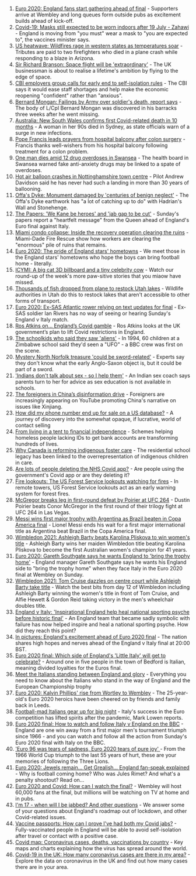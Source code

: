 1. [Euro 2020: England fans start gathering ahead of final](https://www.bbc.co.uk/news/uk-57796459) - Supporters arrive at Wembley and long queues form outside pubs as excitement builds ahead of kick-off.
2. [Covid-19: Masks still expected to be worn indoors after 19 July - Zahawi](https://www.bbc.co.uk/news/uk-57795409) - England is moving from "you must" wear a mask to "you are expected to", the vaccines minister says.
3. [US heatwave: Wildfires rage in western states as temperatures soar](https://www.bbc.co.uk/news/world-us-canada-57794263) - Tributes are paid to two firefighters who died in a plane crash while responding to a blaze in Arizona.
4. [Sir Richard Branson: Space flight will be 'extraordinary'](https://www.bbc.co.uk/news/science-environment-57790040) - The UK businessman is about to realise a lifetime's ambition by flying to the edge of space.
5. [CBI employers group calls for early end to self-isolation rules](https://www.bbc.co.uk/news/business-57795100) - The CBI says it would ease staff shortages and help make the economic reopening "confident" rather than "anxious".
6. [Bernard Mongan: Failings by Army over soldier's death, report says](https://www.bbc.co.uk/news/uk-57791039) - The body of L/Cpl Bernard Mongan was discovered in his barracks three weeks after he went missing.
7. [Australia: New South Wales confirms first Covid-related death in 10 months](https://www.bbc.co.uk/news/world-australia-57793539) - A woman in her 90s died in Sydney, as state officials warn of a surge in new infections.
8. [Pope Francis leads prayers from hospital balcony after colon surgery](https://www.bbc.co.uk/news/world-europe-57796309) - Francis thanks well-wishers from his hospital balcony following treatment for a colon problem.
9. [One man dies amid 12 drug overdoses in Swansea](https://www.bbc.co.uk/news/uk-wales-57790900) - The health board in Swansea warned fake anti-anxiety drugs may be linked to a spate of overdoses.
10. [Hot air balloon crashes in Nottinghamshire town centre](https://www.bbc.co.uk/news/uk-england-nottinghamshire-57795523) - Pilot Andrew Davidson said he has never had such a landing in more than 30 years of ballooning.
11. [Offa's Dyke: Monument damaged by 'centuries of benign neglect'](https://www.bbc.co.uk/news/uk-wales-57748159) - The Offa's Dyke earthwork has "a lot of catching up to do" with Hadrian's Wall and Stonehenge.
12. [The Papers: 'We Kane be heroes' and 'jab gap to be cut'](https://www.bbc.co.uk/news/blogs-the-papers-57792852) - Sunday's papers report a "heartfelt message" from the Queen ahead of England's Euro final against Italy.
13. [Miami condo collapse: Inside the recovery operation clearing the ruins](https://www.bbc.co.uk/news/world-us-canada-57795441) - Miami-Dade Fire Rescue show how workers are clearing the "enormous" pile of ruins that remains.
14. [Euro 2020: The pride of England stars' hometowns](https://www.bbc.co.uk/news/uk-england-57791089) - We meet those in the England stars' hometowns who hope the boys can bring football home - literally.
15. [ICYMI: A big cat 3D billboard and a tiny celebrity cow](https://www.bbc.co.uk/news/world-57771740) - Watch our round-up of the week's more paw-sitive stories that you miaow have missed.
16. [Thousands of fish dropped from plane to restock Utah lakes](https://www.bbc.co.uk/news/world-us-canada-57793082) - Wildlife authorities in Utah do this to restock lakes that aren't accessible to other forms of transport.
17. [Euro 2020: Ex-SAS Atlantic rower relying on text updates for final](https://www.bbc.co.uk/news/uk-england-hereford-worcester-57788407) - Ex-SAS soldier Ian Rivers has no way of seeing or hearing Sunday's England v Italy match.
18. [Ros Atkins on… England’s Covid gamble](https://www.bbc.co.uk/news/uk-57777428) - Ros Atkins looks at the UK government’s plan to lift Covid restrictions in England.
19. [The schoolkids who said they saw 'aliens'](https://www.bbc.co.uk/news/stories-57749238) - In 1994, 60 children at a Zimbabwe school said they'd seen a "UFO" - a BBC crew was first on the scene.
20. [Mystery North Norfolk treasure 'could be sword-related'](https://www.bbc.co.uk/news/uk-england-norfolk-57681725) - Experts say they don't know what the early Anglo-Saxon object is, but it could be part of a sword.
21. ['Indians don't talk about sex - so I help them'](https://www.bbc.co.uk/news/stories-56838660) - An Indian sex coach says parents turn to her for advice as sex education is not available in schools.
22. [The foreigners in China’s disinformation drive](https://www.bbc.co.uk/news/world-asia-china-57780023) - Foreigners are increasingly appearing on YouTube promoting China's narrative on issues like Xinjiang.
23. [How did my phone number end up for sale on a US database?](https://www.bbc.co.uk/news/technology-57443597) - A journey of discovery into the somewhat opaque, if lucrative, world of contact selling
24. [From living in a tent to financial independence](https://www.bbc.co.uk/news/business-57666610) - Schemes helping homeless people lacking IDs to get bank accounts are transforming hundreds of lives.
25. [Why Canada is reforming indigenous foster care](https://www.bbc.co.uk/news/world-us-canada-57646170) - The residential school legacy has been linked to the overrepresentation of indigenous children in care.
26. [Are lots of people deleting the NHS Covid app?](https://www.bbc.co.uk/news/57779371) - Are people using the government's Covid app or are they deleting it?
27. [Fire lookouts: The US Forest Service lookouts watching for fires](https://www.bbc.co.uk/news/world-us-canada-57626403) - In remote towers, US Forest Service lookouts act as an early warning system for forest fires.
28. [McGregor breaks leg in first-round defeat by Poirier at UFC 264](https://www.bbc.co.uk/sport/mixed-martial-arts/57793781) - Dustin Poirier beats Conor McGregor in the first round of their trilogy fight at UFC 264 in Las Vegas.
29. [Messi wins first major trophy with Argentina as Brazil beaten in Copa America final](https://www.bbc.co.uk/sport/football/57776158) - Lionel Messi ends his wait for a first major international title as Argentina beat Brazil in the Copa America final.
30. [Wimbledon 2021: Ashleigh Barty beats Karolina Pliskova to win women's title](https://www.bbc.co.uk/sport/av/tennis/57791966) - Ashleigh Barty wins her maiden Wimbledon title beating Karolina Pliskova to become the first Australian women's champion for 41 years.
31. [Euro 2020: Gareth Southgate says he wants England to 'bring the trophy home'](https://www.bbc.co.uk/sport/av/football/57792612) - England manager Gareth Southgate says he wants his England side to "bring the trophy home" when they face Italy in the Euro 2020 final at Wembley on Sunday.
32. [Wimbledon 2021: Tom Cruise dazzles on centre court while Ashleigh Barty take title](https://www.bbc.co.uk/sport/av/tennis/57791968) - Watch the best bits from day 12 of Wimbledon including Ashleigh Barty winning the women's title in front of Tom Cruise, and Alfie Hewett & Gordon Reid taking victory in the men's wheelchair doubles title.
33. [England v Italy: 'Inspirational England help heal national sporting psyche before historic final'](https://www.bbc.co.uk/sport/football/57791681) - An England team that became sadly symbolic with failure has now helped inspire and heal a national sporting psyche. How did they reach this point?
34. [In pictures: England's excitement ahead of Euro 2020 final](https://www.bbc.co.uk/news/in-pictures-57796519) - The nation shares high hopes and nerves ahead of the England v Italy final at 20:00 BST.
35. [Euro 2020 final: Which side of England's 'Little Italy' will get to celebrate?](https://www.bbc.co.uk/news/world-europe-57795661) - Around one in five people in the town of Bedford is Italian, meaning divided loyalties for the Euros final.
36. [Meet the Italians standing between England and glory](https://www.bbc.co.uk/sport/football/57768655) - Everything you need to know about the Italians who stand in the way of England and the European Championship trophy
37. [Euro 2020: Kalvin Phillips' rise from Wortley to Wembley](https://www.bbc.co.uk/news/uk-england-leeds-57761592) - The 25-year-old's Euro 2020 heroics have been cheered on by friends and family back in Leeds.
38. [Football-mad Italians gear up for big night](https://www.bbc.co.uk/news/world-europe-57783267) - Italy's success in the Euro competition has lifted spirits after the pandemic, Mark Lowen reports.
39. [Euro 2020 final: How to watch and follow Italy v England on the BBC](https://www.bbc.co.uk/sport/football/57777726) - England are one win away from a first major men's tournament triumph since 1966 - and you can watch and follow all the action from Sunday's Euro 2020 final with Italy on the BBC.
40. ['Euro 96 was tears of sadness, Euro 2020 tears of pure joy' ](https://www.bbc.co.uk/sport/football/57780763) - From the 1966 World Cup triumph to the last 55 years of hurt, these are your memories of following the Three Lions.
41. [Euro 2020: Jewels remain... Get Grealish... England fan-speak explained](https://www.bbc.co.uk/news/uk-57761278) - Why is football coming home? Who was Jules Rimet? And what's a penalty shootout? Read on...
42. [Euro 2020 and Covid: How can I watch the final?](https://www.bbc.co.uk/news/uk-57386719) - Wembley will host 60,000 fans at the final, but millions will be watching on TV at home and in pubs.
43. [I'm 17 - when will I be jabbed? And other questions](https://www.bbc.co.uk/news/world-asia-china-51176409) - We answer some of your questions about England's roadmap out of lockdown, and other Covid-related issues.
44. [Vaccine passports: How can I prove I've had both my Covid jabs?](https://www.bbc.co.uk/news/explainers-55718553) - Fully-vaccinated people in England will be able to avoid self-isolation after travel or contact with a positive case.
45. [Covid map: Coronavirus cases, deaths, vaccinations by country](https://www.bbc.co.uk/news/world-51235105) - Key maps and charts explaining how the virus has spread around the world.
46. [Covid-19 in the UK: How many coronavirus cases are there in my area?](https://www.bbc.co.uk/news/uk-51768274) - Explore the data on coronavirus in the UK and find out how many cases there are in your area.

